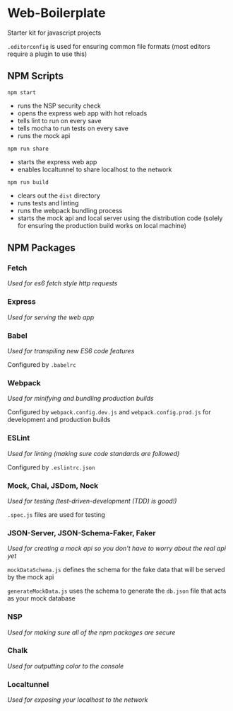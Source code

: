 # Web-Boilerplate

Starter kit for javascript projects

`.editorconfig` is used for ensuring common file formats (most editors require a plugin to use this)

## NPM Scripts

`npm start`
- runs the NSP security check
- opens the express web app with hot reloads
- tells lint to run on every save
- tells mocha to run tests on every save
- runs the mock api

`npm run share`
- starts the express web app
- enables localtunnel to share localhost to the network

`npm run build`
- clears out the `dist` directory
- runs tests and linting
- runs the webpack bundling process
- starts the mock api and local server using the distribution code (solely for ensuring the production build works on local machine)

## NPM Packages

### Fetch

_Used for es6 fetch style http requests_

### Express

_Used for serving the web app_

### Babel

_Used for transpiling new ES6 code features_

Configured by `.babelrc`

### Webpack

_Used for minifying and bundling production builds_

Configured by `webpack.config.dev.js` and `webpack.config.prod.js` for development and production builds

### ESLint

_Used for linting (making sure code standards are followed)_

Configured by `.eslintrc.json`

### Mock, Chai, JSDom, Nock

_Used for testing (test-driven-development (TDD) is good!)_

`.spec.js` files are used for testing

### JSON-Server, JSON-Schema-Faker, Faker

_Used for creating a mock api so you don't have to worry about the real api yet_

`mockDataSchema.js` defines the schema for the fake data that will be served by the mock api

`generateMockData.js` uses the schema to generate the `db.json` file that acts as your mock database

### NSP

_Used for making sure all of the npm packages are secure_

### Chalk

_Used for outputting color to the console_

### Localtunnel

_Used for exposing your localhost to the network_
